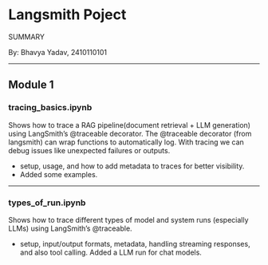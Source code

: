 # Langsmith Poject
SUMMARY

By: Bhavya Yadav, 2410110101

---

## Module 1
### tracing_basics.ipynb
Shows how to trace a RAG pipeline(document retrieval + LLM generation) using LangSmith’s @traceable decorator.
The @traceable decorator (from langsmith) can wrap functions to automatically log.
With tracing we can debug issues like unexpected failures or outputs.
- setup, usage, and how to add metadata to traces for better visibility.
- Added some examples.

---

### types_of_run.ipynb
Shows how to trace different types of model and system runs (especially LLMs) using LangSmith’s @traceable.

- setup, input/output formats, metadata, handling streaming responses, and also tool calling.
Added a LLM run for chat models.

